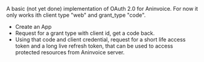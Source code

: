 A basic (not yet done) implementation of OAuth 2.0 for Aninvoice. For now it only works ith client type "web"
and grant_type "code".

- Create an App
- Request for a grant type with client id, get a code back.
- Using that code and client credential, request for a short life access token and a long live refresh token, that can be used to access protected resources from Aninvoice server.